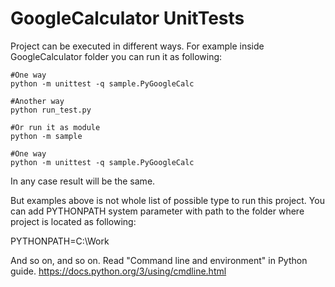# GoogleCalculator UnitTests

Project can be executed in different ways. 
For example inside GoogleCalculator folder you can run it as following:

```
#One way
python -m unittest -q sample.PyGoogleCalc

#Another way
python run_test.py

#Or run it as module
python -m sample

#One way
python -m unittest -q sample.PyGoogleCalc

```

In any case result will be the same.

But examples above is not whole list of possible type to run this project. 
You can add PYTHONPATH system parameter with path to the folder where project is located as following:

PYTHONPATH=C:\Work

And so on, and so on.
Read "Command line and environment" in Python guide.
https://docs.python.org/3/using/cmdline.html
